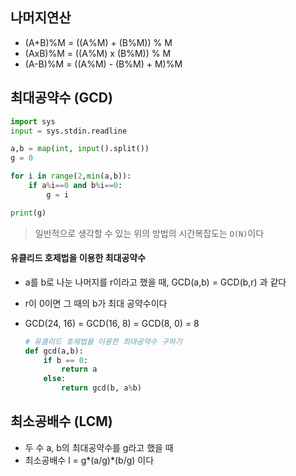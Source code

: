 ## 나머지연산

- (A+B)%M = ((A%M) + (B%M)) % M
- (AxB)%M = ((A%M) x (B%M)) % M
- (A-B)%M = ((A%M) - (B%M) + M)%M

## 최대공약수 (GCD)

````python
import sys
input = sys.stdin.readline

a,b = map(int, input().split())
g = 0

for i in range(2,min(a,b)):
    if a%i==0 and b%i==0:
        g = i

print(g)
````

> 일반적으로 생각할 수 있는 위의 방법의 시간복잡도는 `O(N)`이다

#### 유클리드 호제법을 이용한 최대공약수

- a를 b로 나눈 나머지를 r이라고 했을 때, GCD(a,b) = GCD(b,r) 과 같다

- r이 0이면 그 때의 b가 최대 공약수이다

- GCD(24, 16) = GCD(16, 8) = GCD(8, 0) = 8

  ````python
  # 유클리드 호제법을 이용한 최대공약수 구하기
  def gcd(a,b):
      if b == 0:
          return a
      else:
          return gcd(b, a%b)
  ````

## 최소공배수 (LCM)

- 두 수 a, b의 최대공약수를 g라고 했을 때
- 최소공배수 l = g\*(a/g)\*(b/g) 이다






